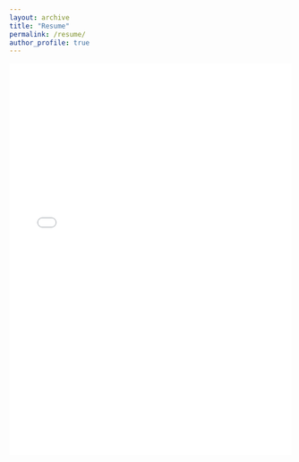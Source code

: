 ```yaml
---
layout: archive
title: "Resume"
permalink: /resume/
author_profile: true
---
```


<iframe src="/files/pdf/general_cv.pdf" width="100%" height="700" frameborder="yes" border="0" marginwidth="0" marginheight="0"></iframe>
